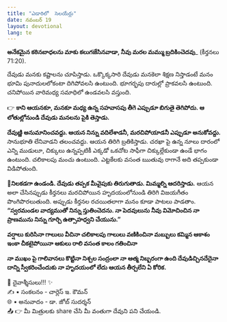 ```yaml
---
title: "ఎడారిలో  సెలయేర్లు"
date: నవంబర్ 19
layout: devotional
lang: te
---
```


**అనేకమైన కఠినబాధలను మాకు కలుగజేసినవాడా, నీవు మరల మమ్ము బ్రదికించెదవు**_ (కీర్తనలు 71:20). 

దేవుడు మనకు కష్టాలను చూపిస్తాడు. ఒక్కొక్కసారి దేవుడు మనకెలా శిక్షణ నిస్తాడంటే మనం భూమి పునాదులలోకంటా దిగిపోవలసి ఉంటుంది. భూగర్భపు దారుల్లో ప్రాకవలసి ఉంటుంది. చనిపోయిన వారిమధ్య సమాధిలో ఉండవలసి వస్తుంది. 

👉 **కాని ఆయనకూ, మనకూ మధ్య ఉన్న సహవాసపు తీగె ఎప్పుడూ బిగుతై తెగిపోదు. ఆ లోతుల్లోనుండి దేవుడు మనలను పైకి తెస్తాడు.**

**దేవుణ్ణి అనుమానించవద్దు. ఆయన నిన్ను వదిలేశాడనీ, మరచిపోయాడనీ ఎప్పుడూ అనుకోవద్దు.** సానుభూతి లేనివాడని తలంచవద్దు. ఆయన తిరిగి బ్రతికిస్తాడు. చరఖా పై ఉన్న నూలు దారంలో ఎన్ని ముడులూ, చిక్కులు ఉన్నప్పటికీ ఎక్కడో ఒకచోట సాఫీగా చిక్కుల్లేకుండా ఉండే భాగం ఉంటుంది. చలికాలపు మంచు ఉంటుంది. ఎట్టకేలకు వసంత ఋతువు రాగానే అది తప్పకుండా విడిపోతుంది.

**📖నిలకడగా ఉండండి. దేవుడు తప్పక మీవైపుకు తిరుగుతాడు. మిమ్మల్ని ఆదరిస్తాడు.** ఆయన అలా చేసినప్పుడు కీర్తనలు మరచిపోయిన హృదయంలోనుండి తిరిగి విజయగీతం పొంగిపొరలుతుంది. అప్పుడు కీర్తనల రచయితలాగా మనం కూడా పాటలు పాడతాం. **“స్వరమండల వాద్యముతో నిన్ను స్తుతించెదను. నా పెదవులును నీవు విమోచించిన నా ప్రాణమును నిన్ను గూర్చి ఉత్సాహధ్వని చేయును.”**

**వర్షాలు కురిసినా గాలులు వీచినా చలికాలపు గాలులు వణికించినా మబ్బులు కమ్మిన ఆకాశం ఇంకా చీకటైపోయినా ఆకులు రాలి వసంత కాలం గతించినా**

**నా ముఖం పై గాలివానలు కొట్టినా నిశ్చల సంద్రంలా నా ఆత్మ నిబ్బరంగా ఉంది దేవుడిచ్చినదేదైనా దాన్ని స్వీకరించేందుకు నా హృదయంలో లేదు ఆయన తీర్చలేని ఏ కోరిక.**

<div class="blessing">🙏 <span class="bless-text">దైవాశ్శీసులు!!!</span> ✨</div>

<div class="credit">✍️ <span class="credit-text">▪ సంకలనం - చార్లెస్ ఇ. కౌమన్</span></div>
<div class="credit">🌐 <span class="credit-text">▪ అనువాదం - డా. జోబ్ సుదర్శన్</span></div>


<div class="share">📤 👉 <span class="share-text">మీ మిత్రులకు share చేసి మీ వంతుగా దేవుని పని చేయండి.</span></div>
